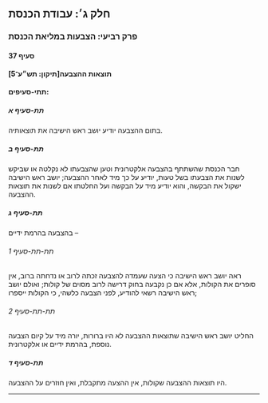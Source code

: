 ## חלק ג׳: עבודת הכנסת

### פרק רביעי: הצבעות במליאת הכנסת

#### סעיף 37

**תוצאות ההצבעה[תיקון: תש״ע־5]**



#### תתי-סעיפים:

##### תת-סעיף א

בתום ההצבעה יודיע יושב ראש הישיבה את תוצאותיה.

##### תת-סעיף ב

חבר הכנסת 
שהשתתף בהצבעה אלקטרונית וטען שהצבעתו לא נקלטה או שביקש לשנות את הצבעתו 
בשל טעות, יודיע על כך מיד לאחר ההצבעה; יושב ראש הישיבה ישקול את הבקשה, 
והוא יודיע מיד על הבקשה ועל החלטתו אם לשנות את תוצאות ההצבעה.

##### תת-סעיף ג

בהצבעה בהרמת ידיים –

###### תת-תת-סעיף 1

ראה יושב 
ראש הישיבה כי הצעה שעמדה להצבעה זכתה לרוב או נדחתה ברוב, אין סופרים את 
הקולות, אלא אם כן נקבעה בחוק דרישה לרוב מסוים של קולות; ואולם יושב ראש 
הישיבה רשאי להודיע, לפני הצבעה כלשהי, כי הקולות ייספרו;

###### תת-תת-סעיף 2

החליט יושב ראש הישיבה שתוצאות ההצבעה לא היו ברורות, יורה מיד על קיום הצבעה נוספת, בהרמת ידיים או אלקטרונית.

##### תת-סעיף ד

היו תוצאות ההצבעה שקולות, אין ההצעה מתקבלת, ואין חוזרים על ההצבעה.

----

